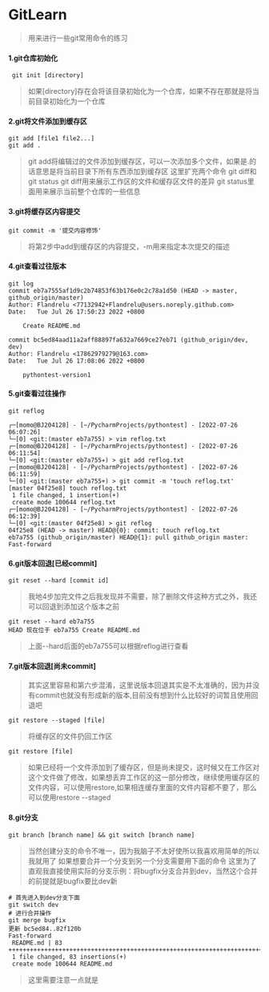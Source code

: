 # GitLearn

> 用来进行一些git常用命令的练习

#### 1.git仓库初始化
```git
 git init [directory]
 ```
 > 如果[directory]存在会将该目录初始化为一个仓库，如果不存在那就是将当前目录初始化为一个仓库
 
 #### 2.git将文件添加到缓存区
 ```git
 git add [file1 file2...]
 git add .
 ```
 > git add将编辑过的文件添加到缓存区，可以一次添加多个文件，如果是.的话意思是将当前目录下所有东西添加到缓存区
 > 这里扩充两个命令 git diff和git status
 > git diff用来展示工作区的文件和缓存区文件的差异
 > git status里面用来展示当前整个仓库的一些信息
 
 #### 3.git将缓存区内容提交
 ```git
 git commit -m '提交内容修饰'
 ```
 > 将第2步中add到缓存区的内容提交，-m用来指定本次提交的描述
 
 #### 4.git查看过往版本
```git
git log
commit eb7a7555af1d9c2b74853f63b176e0c2c78a1d50 (HEAD -> master, github_origin/master)
Author: Flandrelu <77132942+Flandrelu@users.noreply.github.com>
Date:   Tue Jul 26 17:50:23 2022 +0800

    Create README.md

commit bc5ed84aad11a2aff88897fa632a7669ce27eb71 (github_origin/dev, dev)
Author: Flandrelu <17862979279@163.com>
Date:   Tue Jul 26 17:08:06 2022 +0800

    pythontest-version1
```

#### 5.git查看过往操作
```git
git reflog
```
```text
┌─[momo@BJ204128] - [~/PycharmProjects/pythontest] - [2022-07-26 06:07:26]
└─[0] <git:(master eb7a755) > vim reflog.txt
┌─[momo@BJ204128] - [~/PycharmProjects/pythontest] - [2022-07-26 06:11:54]
└─[0] <git:(master eb7a755✈) > git add reflog.txt
┌─[momo@BJ204128] - [~/PycharmProjects/pythontest] - [2022-07-26 06:11:59]
└─[0] <git:(master eb7a755+) > git commit -m 'touch reflog.txt'
[master 04f25e8] touch reflog.txt
 1 file changed, 1 insertion(+)
 create mode 100644 reflog.txt
┌─[momo@BJ204128] - [~/PycharmProjects/pythontest] - [2022-07-26 06:12:39]
└─[0] <git:(master 04f25e8) > git reflog
04f25e8 (HEAD -> master) HEAD@{0}: commit: touch reflog.txt
eb7a755 (github_origin/master) HEAD@{1}: pull github_origin master: Fast-forward
```
#### 6.git版本回退[已经commit]
```git
git reset --hard [commit id]
```
> 我地4步加完文件之后我发现并不需要，除了删除文件这种方式之外，我还可以回退到添加这个版本之前
```git
git reset --hard eb7a755
HEAD 现在位于 eb7a755 Create README.md
```
> 上面--hard后面的eb7a755可以根据reflog进行查看

#### 7.git版本回退[尚未commit]
> 其实这里容易和第六步混淆，这里说版本回退其实是不太准确的，因为并没有commit也就没有形成新的版本,目前没有想到什么比较好的词暂且使用回退吧
```git
git restore --staged [file]
```
> 将缓存区的文件扔回工作区
```git
git restore [file]
```
> 如果已经将一个文件添加到了缓存区，但是尚未提交，这时候又在工作区对这个文件做了修改，如果想丢弃工作区的这一部分修改，继续使用缓存区的文件内容，可以使用restore,如果相连缓存里面的文件内容都不要了，那么可以使用restore --staged

#### 8.git分支
```git
git branch [branch name] && git switch [branch name]
```
> 当然创建分支的命令不唯一，因为我脑子不太好使所以我喜欢用简单的所以我就用了
> 如果想要合并一个分支到另一个分支需要用下面的命令
> 这里为了直观我直接使用实际的分支示例：将bugfix分支合并到dev，当然这个合并的前提就是bugfix要比dev新
```git
# 首先进入到dev分支下面
git switch dev
# 进行合并操作
git merge bugfix
更新 bc5ed84..82f120b
Fast-forward
 README.md | 83 +++++++++++++++++++++++++++++++++++++++++++++++++++++++++++++++++++++++++++++++++++
 1 file changed, 83 insertions(+)
 create mode 100644 README.md
```

> 这里需要注意一点就是
